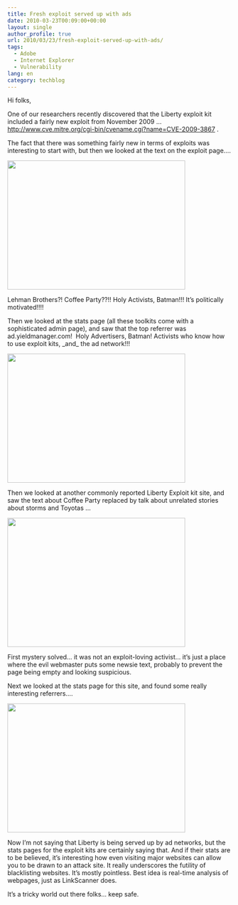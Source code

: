 ```yaml
---
title: Fresh exploit served up with ads
date: 2010-03-23T00:09:00+00:00
layout: single
author_profile: true
url: 2010/03/23/fresh-exploit-served-up-with-ads/
tags:
  - Adobe
  - Internet Explorer
  - Vulnerability
lang: en
category: techblog
---
```

Hi folks,

One of our researchers recently discovered that the Liberty exploit kit included a fairly new exploit from November 2009 … <http://www.cve.mitre.org/cgi-bin/cvename.cgi?name=CVE-2009-3867> .

The fact that there was something fairly new in terms of exploits was interesting to start with, but then we looked at the text on the exploit page….

<div>
  <a href="http://2.bp.blogspot.com/_vaUVXcmC3OI/S6f-468g00I/AAAAAAAABYE/hbnoeK2918k/s1600-h/6a00e5539a104188340120a94198d7970b-800wi.jpg" imageanchor="1"><img border="0" height="290" src="http://2.bp.blogspot.com/_vaUVXcmC3OI/S6f-468g00I/AAAAAAAABYE/hbnoeK2918k/s400/6a00e5539a104188340120a94198d7970b-800wi.jpg" width="400" /></a>
</div>

Lehman Brothers?! Coffee Party??!! Holy Activists, Batman!!! It’s politically motivated!!!!

Then we looked at the stats page (all these toolkits come with a sophisticated admin page), and saw that the top referrer was ad.yieldmanager.com!  Holy Advertisers, Batman! Activists who know how to use exploit kits, \_and\_ the ad network!!!

<div>
  <a href="http://3.bp.blogspot.com/_vaUVXcmC3OI/S6f-5AFX9VI/AAAAAAAABYI/ijc-RobBM-s/s1600-h/6a00e5539a104188340120a9419a2f970b-800wi.jpg" imageanchor="1"><img border="0" height="290" src="http://3.bp.blogspot.com/_vaUVXcmC3OI/S6f-5AFX9VI/AAAAAAAABYI/ijc-RobBM-s/s400/6a00e5539a104188340120a9419a2f970b-800wi.jpg" width="400" /></a>
</div>

Then we looked at another commonly reported Liberty Exploit kit site, and saw the text about Coffee Party replaced by talk about unrelated stories about storms and Toyotas …

<div>
  <a href="http://3.bp.blogspot.com/_vaUVXcmC3OI/S6f-5SPPQ6I/AAAAAAAABYM/9iOLDVqG8o4/s1600-h/6a00e5539a1041883401310fa88a5c970c-800wi.jpg" imageanchor="1"><img border="0" height="290" src="http://3.bp.blogspot.com/_vaUVXcmC3OI/S6f-5SPPQ6I/AAAAAAAABYM/9iOLDVqG8o4/s400/6a00e5539a1041883401310fa88a5c970c-800wi.jpg" width="400" /></a>
</div>

First mystery solved… it was not an exploit-loving activist… it’s just a place where the evil webmaster puts some newsie text, probably to prevent the page being empty and looking suspicious.

Next we looked at the stats page for this site, and found some really interesting referrers….



<div>
  <a href="http://3.bp.blogspot.com/_vaUVXcmC3OI/S6f-5SACRdI/AAAAAAAABYQ/-dMu68Eu69A/s1600-h/6a00e5539a104188340120a9419ba7970b-800wi.jpg" imageanchor="1"><img border="0" height="290" src="http://3.bp.blogspot.com/_vaUVXcmC3OI/S6f-5SACRdI/AAAAAAAABYQ/-dMu68Eu69A/s400/6a00e5539a104188340120a9419ba7970b-800wi.jpg" width="400" /></a>
</div>

Now I’m not saying that Liberty is being served up by ad networks, but the stats pages for the exploit kits are certainly saying that. And if their stats are to be believed, it’s interesting how even visiting major websites can allow you to be drawn to an attack site. It really underscores the futility of blacklisting websites. It’s mostly pointless. Best idea is real-time analysis of webpages, just as LinkScanner does.

It’s a tricky world out there folks… keep safe.